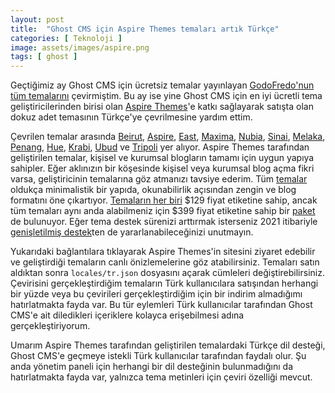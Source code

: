 ```yaml
---
layout: post
title:  "Ghost CMS için Aspire Themes temaları artık Türkçe"
categories: [ Teknoloji ]
image: assets/images/aspire.png
tags: [ ghost ]
---
```

Geçtiğimiz ay Ghost CMS için ücretsiz temalar yayınlayan [GodoFredo'nun tüm temalarını](/ghost-cms-icin-godofredo-temalari-artik-turkce/) çevirmiştim. Bu ay ise yine Ghost CMS için en iyi ücretli tema geliştiricilerinden birisi olan [Aspire Themes](https://gumroad.com/a/262763635)'e katkı sağlayarak satışta olan dokuz adet temasının Türkçe'ye çevrilmesine yardım ettim.

Çevrilen temalar arasında [Beirut](https://aspirethemes.gumroad.com/l/beirut?affiliate_id=262763635), [Aspire](https://gumroad.com/a/262763635/eSlbG), [East](https://gumroad.com/a/262763635/dFMis), [Maxima](https://gumroad.com/a/262763635/QSEnY), [Nubia](https://gumroad.com/a/262763635/LzGRW), [Sinai](https://gumroad.com/a/262763635/BHnqN), [Melaka](https://gumroad.com/a/262763635/MJwqh), [Penang](https://gumroad.com/a/262763635/gDtKC), [Hue](https://gumroad.com/a/262763635/rRvkc), [Krabi](https://gumroad.com/a/262763635/tYhVD), [Ubud](https://gumroad.com/a/262763635/zJkXb) ve [Tripoli](https://gumroad.com/a/262763635/zrzls) yer alıyor. Aspire Themes tarafından geliştirilen temalar, kişisel ve kurumsal blogların tamamı için uygun yapıya sahipler. Eğer aklınızın bir köşesinde kişisel veya kurumsal blog açma fikri varsa, geliştiricinin temalarına göz atmanızı tavsiye ederim. Tüm [temalar](https://gumroad.com/a/262763635) oldukça minimalistik bir yapıda, okunabilirlik açısından zengin ve blog formatını öne çıkartıyor. [Temaların her biri](https://aspirethemes.com/themes/) $129 fiyat etiketine sahip, ancak tüm temaları aynı anda alabilmeniz için $399 fiyat etiketine sahip bir [paket](https://aspirethemes.com/bundle) de bulunuyor. Eğer tema destek sürenizi arttırmak isterseniz 2021 itibariyle [genişletilmiş destek](https://gumroad.com/a/262763635/pgNVS)ten de yararlanabileceğinizi unutmayın.

Yukarıdaki bağlantılara tıklayarak Aspire Themes'in sitesini ziyaret edebilir ve geliştirdiği temaların canlı önizlemelerine göz atabilirsiniz. Temaları satın aldıktan sonra `locales/tr.json` dosyasını açarak cümleleri değiştirebilirsiniz. Çevirisini gerçekleştirdiğim temaların Türk kullanıcılara satışından herhangi bir yüzde veya bu çevirileri gerçekleştirdiğim için bir indirim almadığımı hatırlatmakta fayda var. Bu tür eylemleri Türk kullanıcılar tarafından Ghost CMS'e ait diledikleri içeriklere kolayca erişebilmesi adına gerçekleştiriyorum.

Umarım Aspire Themes tarafından geliştirilen temalardaki Türkçe dil desteği, Ghost CMS'e geçmeye istekli Türk kullanıcılar tarafından faydalı olur. Şu anda yönetim paneli için herhangi bir dil desteğinin bulunmadığını da hatırlatmakta fayda var, yalnızca tema metinleri için çeviri özelliği mevcut.
